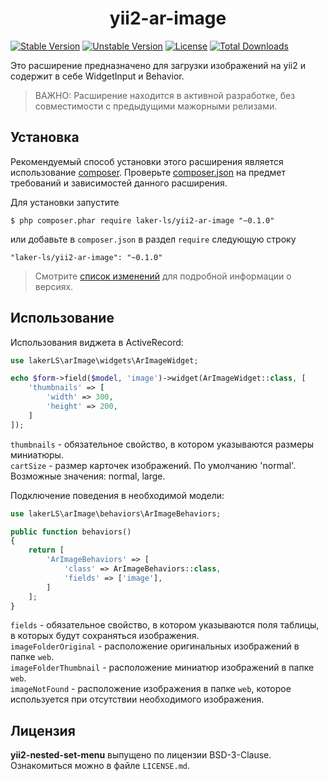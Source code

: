 <h1 align="center">
    yii2-ar-image
</h1>


[![Stable Version](https://poser.pugx.org/laker-ls/yii2-ar-image/v/stable)](https://packagist.org/packages/laker-ls/yii2-ar-image)
[![Unstable Version](https://poser.pugx.org/laker-ls/yii2-ar-image/v/unstable)](https://packagist.org/packages/laker-ls/yii2-ar-image)
[![License](https://poser.pugx.org/laker-ls/yii2-ar-image/license)](https://packagist.org/packages/laker-ls/yii2-ar-image)
[![Total Downloads](https://poser.pugx.org/laker-ls/yii2-ar-image/downloads)](https://packagist.org/packages/laker-ls/yii2-ar-image)

Это расширение предназначено для загрузки изображений на yii2 и содержит в себе WidgetInput и Behavior.

> ВАЖНО: Расширение находится в активной разработке, без совместимости с предыдущими мажорными релизами.

## Установка

Рекомендуемый способ установки этого расширения является использование [composer](http://getcomposer.org/download/).
Проверьте [composer.json](https://github.com/laker-ls/yii2-nested-set-menu/blob/master/composer.json) на предмет требований и зависимостей данного расширения.

Для установки запустите

```
$ php composer.phar require laker-ls/yii2-ar-image "~0.1.0"
```

или добавьте в `composer.json` в раздел `require` следующую строку

```
"laker-ls/yii2-ar-image": "~0.1.0"
```

> Смотрите [список изменений](https://github.com/laker-ls/yii2-ar-image/blob/master/CHANGE.md) для подробной информации о версиях.

## Использование

Использования виджета в ActiveRecord:
```php
use lakerLS\arImage\widgets\ArImageWidget;

echo $form->field($model, 'image')->widget(ArImageWidget::class, [
    'thumbnails' => [
        'width' => 300,
        'height' => 200,
    ]
]);
```

`thumbnails` - обязательное свойство, в котором указываются размеры миниатюры. <br />
`cartSize` - размер карточек изображений. По умолчанию 'normal'. Возможные значения: normal, large. <br />

Подключение поведения в необходимой модели:
```php
use lakerLS\arImage\behaviors\ArImageBehaviors;

public function behaviors()
{
    return [
        'ArImageBehaviors' => [
            'class' => ArImageBehaviors::class,
            'fields' => ['image'],
        ]
    ];
}
```

`fields` - обязательное свойство, в котором указываются поля таблицы, в которых будут сохраняться изображения. <br />
`imageFolderOriginal` - расположение оригинальных изображений в папке `web`. <br />
`imageFolderThumbnail` - расположение миниатюр изображений в папке `web`. <br />
`imageNotFound` - расположение изображения в папке `web`, которое используется при отсутствии необходимого изображения. <br />

## Лицензия

**yii2-nested-set-menu** выпущено по лицензии BSD-3-Clause. Ознакомиться можно в файле `LICENSE.md`.
